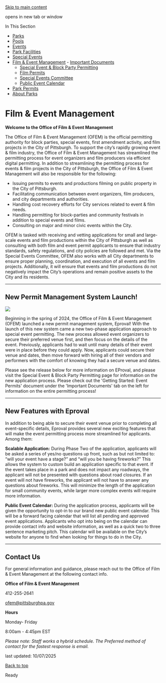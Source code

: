 [Skip to main content](https://www.pittsburghpa.gov/Recreation-Events/Film-Event-Management#main-content)

opens in new tab or window

In This Section

- [Parks](https://www.pittsburghpa.gov/Recreation-Events/Parks)
- [Pools](https://www.pittsburghpa.gov/Recreation-Events/Pools)
- [Events](https://www.pittsburghpa.gov/Recreation-Events/Events)
- [Park Facilities](https://www.pittsburghpa.gov/Recreation-Events/Park-Facilities)
- [Special Events](https://www.pittsburghpa.gov/Recreation-Events/Special-Events)
- [Film & Event Management](https://www.pittsburghpa.gov/Recreation-Events/Film-Event-Management)  - [Important Documents](https://www.pittsburghpa.gov/Recreation-Events/Film-Event-Management/Important-Documents)
  - [Special Event & Block Party Permitting](https://www.pittsburghpa.gov/Recreation-Events/Film-Event-Management/Special-Event-Block-Party-Permitting)
  - [Film Permits](https://www.pittsburghpa.gov/Recreation-Events/Film-Event-Management/Film-Permits)
  - [Special Events Committee](https://www.pittsburghpa.gov/Recreation-Events/Film-Event-Management/Special-Events-Committee)
  - [Public Event Calendar](https://www.pittsburghpa.gov/Recreation-Events/Film-Event-Management/Public-Event-Calendar)
- [Park Permits](https://www.pittsburghpa.gov/Recreation-Events/Park-Permits)
- [About Parks](https://www.pittsburghpa.gov/Recreation-Events/About-Parks)

# Film & Event Management

**Welcome to the Office of Film & Event Management**

The Office of Film & Event Management (OFEM) is the official permitting authority for block parties, special events, first amendment activity, and film projects in the City of Pittsburgh. To support the city’s rapidly growing event & film industry, the Office of Film & Event Management has streamlined the permitting process for event organizers and film producers via efficient digital permitting. In addition to streamlining the permitting process for events & film projects in the City of Pittsburgh, the Office of Film & Event Management will also be responsible for the following:

- Issuing permits to events and productions filming on public property in the City of Pittsburgh.
- Facilitating communication between event organizers, film producers, and city departments and authorities.
- Handling cost recovery efforts for City services related to event & film needs.
- Handling permitting for block-parties and community festivals in addition to special events and films.
- Consulting on major and minor civic events within the City.

OFEM is tasked with receiving and vetting applications for small and large-scale events and film productions within the City of Pittsburgh as well as consulting with both film and event permit applicants to ensure that industry standards, safety regulations, and city policies are followed and met. Via the Special Events Committee, OFEM also works with all City departments to ensure proper planning, coordination, and execution of all events and film projects. Additionally, it will ensure that events and film productions do not negatively impact the City’s operations and remain positive assets to the City and its residents.

* * *

## New Permit Management System Launch!

![](https://www.pittsburghpa.gov/files/assets/city/v/1/bac/images/24976_logo_eproval.png)

Beginning in the spring of 2024, the Office of Film & Event Management (OFEM) launched a new permit management system, Eproval! With the launch of this new system came a new two-phase application approach to special event permitting. The new process allowed event organizers to secure their preferred venue first, and then focus on the details of the event. Previously, applicants had to wait until many details of their event were in place before they could apply. Now, applicants could secure their venue and dates, then move forward with hiring all of their vendors and performers with the comfort of knowing they had a secure venue and dates.

Please see the release below for more information on EProval, and please visit the Special Event & Block Party Permitting page for information on the new application process. Please check out the 'Getting Started: Event Permits' document under the 'Important Documents' tab on the left for information on the entire permitting process!

* * *

## New Features with Eproval

In addition to being able to secure their event venue prior to completing all event-specific details, Eproval provides several new exciting features that will make the event permitting process more streamlined for applicants. Among them:

**Scalable Application:** During Phase Two of the application, applicants will be asked a series of yes/no questions up front, such as but not limited to: “will your event have a stage?” and “will you be having fireworks?” This allows the system to custom build an application specific to that event. If the event takes place in a park and does not impact any roadways, the applicant will not be presented with questions about road closures. If an event will not have fireworks, the applicant will not have to answer any questions about fireworks. This will minimize the length of the application for small community events, while larger more complex events will require more information.

**Public Event Calendar:** During the application process, applicants will be given the opportunity to opt-in to our brand new public event calendar. This will be a forward facing calendar that will list all pending and approved event applications. Applicants who opt into being on the calendar can provide contact info and website information, as well as a quick two to three sentence marketing pitch. This calendar will be available on the City’s website for anyone to find when looking for things to do in the City.

* * *

## Contact Us

For general information and guidance, please reach out to the Office of Film & Event Management at the following contact info.

**Office of Film & Event Management**

412-255-2641

[ofem@pittsburghpa.gov](mailto:ofem@pittsburghpa.gov)

**Hours**

Monday- Friday

8:00am - 4:45pm EST

_Please note: Staff works a hybrid schedule. The Preferred method of contact for the fastest response is email._

last updated: 10/07/2025

[Back to top](https://www.pittsburghpa.gov/Recreation-Events/Film-Event-Management#body-top)

Ready
